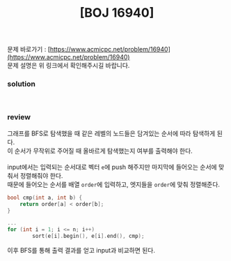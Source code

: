 ﻿---
toc: true
title:  "[BOJ 16940]"
last_modified_at:   2020-09-07
categories : PS2020
excerpt: "BFS 스페셜 저지"
image: "/images/16940.png"
sitemap :
  changefreq : weekly
  priority : 1.0
---
문제 바로가기 : [https://www.acmicpc.net/problem/16940](https://www.acmicpc.net/problem/16940)<br>
문제 설명은 위 링크에서 확인해주시길 바랍니다.

### solution
<script src="https://gist.github.com/yooniversal/0a5642a4c0561c5dcaa98270c57ab21a.js"></script>
<br>

### review
그래프를 BFS로 탐색했을 때 같은 레벨의 노드들은 담겨있는 순서에 따라 탐색하게 된다.<br>
이 순서가 무작위로 주어질 때 올바르게 탐색했는지 여부를 출력해야 한다.<br>
<br>
input에서는 입력되는 순서대로 벡터 `e`에 push 해주지만 마지막에 들어오는 순서에 맞춰서 정렬해줘야 한다.<br>
때문에 들어오는 순서를 배열 `order`에 입력하고, 엣지들을 `order`에 맞춰 정렬해준다.<br>
```cpp
bool cmp(int a, int b) {
	return order[a] < order[b];
}

...
for (int i = 1; i <= n; i++)
		sort(e[i].begin(), e[i].end(), cmp);
```
이후 BFS를 통해 출력 결과를 얻고 input과 비교하면 된다.

<script src="https://utteranc.es/client.js"
        repo="yooniversal/blog-comments"
        issue-term="pathname"
        theme="github-light"
        crossorigin="anonymous"
        async>
</script>
